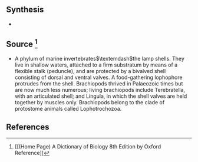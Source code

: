 ## Synthesis
- 
## Source [^1]
- A phylum of marine invertebrates$\textemdash$the lamp shells. They live in shallow waters, attached to a firm substratum by means of a flexible stalk (peduncle), and are protected by a bivalved shell consisting of dorsal and ventral valves. A food-gathering lophophore protrudes from the shell. Brachiopods thrived in Palaeozoic times but are now much less numerous; living brachiopods include Terebratella, with an articulated shell; and Lingula, in which the shell valves are held together by muscles only. Brachiopods belong to the clade of protostome animals called Lophotrochozoa.
## References

[^1]: [[(Home Page) A Dictionary of Biology 8th Edition by Oxford Reference]]